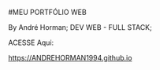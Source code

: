 #MEU PORTFÓLIO WEB

By André Horman;
DEV WEB - FULL STACK;

ACESSE Aqui:

https://ANDREHORMAN1994.github.io
